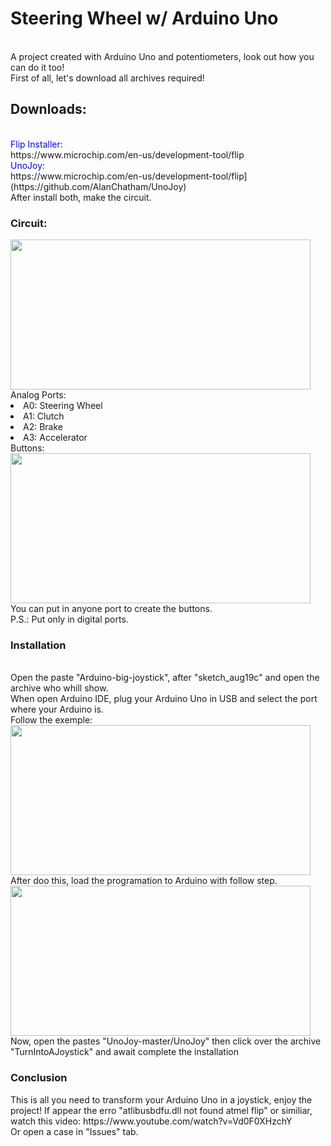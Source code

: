 <h1>Steering Wheel w/ Arduino Uno</h1><br>
A project created with Arduino Uno and potentiometers, look out how you can do it too!<br>
First of all, let's download all archives required!<br>
<h2>Downloads:</h2><br>
<font color="blue"> Flip Installer:</font><br>
https://www.microchip.com/en-us/development-tool/flip <br>
<font color="blue"> UnoJoy:</font><br>
https://www.microchip.com/en-us/development-tool/flip](https://github.com/AlanChatham/UnoJoy) <br>
After install both, make the circuit.<br> 
<h3>Circuit:</h3>
<img src="https://i.imgur.com/oUxUPN5.png" width="480" height="240 "><br>
Analog Ports:<br>
<li>A0: Steering Wheel</li>
<li>A1: Clutch</li>
<li>A2: Brake</li>
<li>A3: Accelerator</li>
Buttons: <br>
<img src="https://i.imgur.com/YCUyH5i.png" width="480" height="240 "><br>
You can put in anyone port to create the buttons.<br>
P.S.: Put only in digital ports.<br>
<h3>Installation</h3><br>
Open the paste "Arduino-big-joystick", after "sketch_aug19c" and open the archive who whill show.<br>
When open Arduino IDE, plug your Arduino Uno in USB and select the port where your Arduino is.<br>
Follow the exemple:<br>
<img src="https://i.imgur.com/7vopYcb.jpg" width="480" height="240 "><br>
After doo this, load the programation to Arduino with follow step.<br>
<img src="https://i.imgur.com/Zuje1XL.png" width="480" height="240 "><br>
Now, open the pastes "UnoJoy-master/UnoJoy" then click over the archive "TurnIntoAJoystick" and await complete the installation<br>
<h3>Conclusion</h3>
This is all you need to transform your Arduino Uno in a joystick, enjoy the project!
If appear the erro "atlibusbdfu.dll not found atmel flip" or similiar, watch this video: https://www.youtube.com/watch?v=Vd0F0XHzchY<br>
Or open a case in "Issues" tab.
